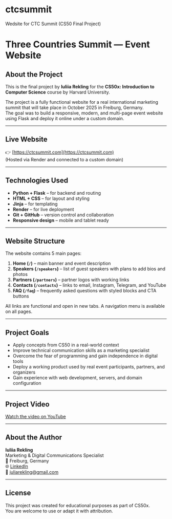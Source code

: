 # ctcsummit
Wedsite for CTC Summit (CS50 Final Project)
# Three Countries Summit — Event Website

##  About the Project

This is the final project by **Iuliia Rekling** for the **CS50x: Introduction to Computer Science** course by Harvard University.

The project is a fully functional website for a real international marketing summit that will take place in October 2025 in Freiburg, Germany.  
The goal was to build a responsive, modern, and multi-page event website using Flask and deploy it online under a custom domain.

---

##  Live Website

👉 [https://ctcsummit.com](https://ctcsummit.com)  
(Hosted via Render and connected to a custom domain)

---

##  Technologies Used

- **Python + Flask** – for backend and routing  
- **HTML + CSS** – for layout and styling  
- **Jinja** – for templating  
- **Render** – for live deployment  
- **Git + GitHub** – version control and collaboration  
- **Responsive design** – mobile and tablet ready

---

##  Website Structure

The website contains 5 main pages:

1. **Home (`/`)** – main banner and event description  
2. **Speakers (`/speakers`)** – list of guest speakers with plans to add bios and photos  
3. **Partners (`/partners`)** – partner logos with working links  
4. **Contacts (`/contacts`)** – links to email, Instagram, Telegram, and YouTube  
5. **FAQ (`/faq`)** – frequently asked questions with styled blocks and CTA buttons

All links are functional and open in new tabs. A navigation menu is available on all pages.

---

##  Project Goals

- Apply concepts from CS50 in a real-world context  
- Improve technical communication skills as a marketing specialist  
- Overcome the fear of programming and gain independence in digital tools  
- Deploy a working product used by real event participants, partners, and organizers  
- Gain experience with web development, servers, and domain configuration

---

##  Project Video

[Watch the video on YouTube](https://youtu.be/INSERT-YOUR-LINK-HERE)

---

##  About the Author

**Iuliia Rekling**  
Marketing & Digital Communications Specialist  
📍 Freiburg, Germany  
🌐 [LinkedIn](https://www.linkedin.com/in/juliarekling)  
📧 juliarekling@gmail.com

---

##  License

This project was created for educational purposes as part of CS50x.  
You are welcome to use or adapt it with attribution.
